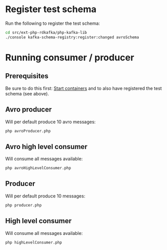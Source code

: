 # Register test schema
Run the following to register the test schema:
```bash
cd src/ext-php-rdkafka/php-kafka-lib
./console kafka-schema-registry:register:changed avroSchema
```

# Running consumer / producer
## Prerequisites
Be sure to do this first: [Start containers](./../../../README.md#start-containers-for-examples)
and to also have registered the test schema (see above).

## Avro producer
Will per default produce 10 avro messages:
```bash
php avroProducer.php
```

## Avro high level consumer
Will consume all messages available:
```bash
php avroHighLevelConsumer.php
```

## Producer
Will per default produce 10 messages:
```bash
php producer.php
```

## High level consumer
Will consume all messages available:
```bash
php highLevelConsumer.php
```
